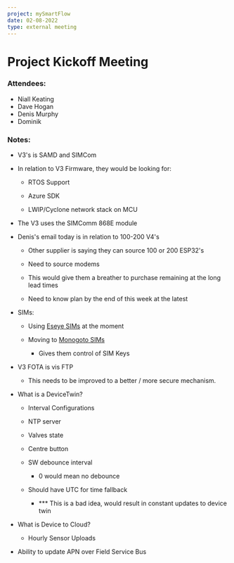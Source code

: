 ```yaml
---
project: mySmartFlow
date: 02-08-2022
type: external meeting
---
```



# Project Kickoff Meeting

### Attendees:
- Niall Keating
- Dave Hogan
- Denis Murphy
- Dominik


### Notes:
-   V3's is SAMD and SIMCom 
    
-   In relation to V3 Firmware, they would be looking for: 
    
    -   RTOS Support 
        
    -   Azure SDK 
        
    -   LWIP/Cyclone network stack on MCU  
        
-   The V3 uses the SIMComm 868E module 
    
-   Denis's email today is in relation to 100-200 V4's 
    
    -   Other supplier is saying they can source 100 or 200 ESP32's 
        
    -   Need to source modems  
        
    -   This would give them a breather to purchase remaining at the long lead times 
        
    -   Need to know plan by the end of this week at the latest 
        
-   SIMs: 
    
    -   Using [Eseye SIMs](https://www.eseye.com/iot-solutions/anynet-iot-sim-card/) at the moment 
        
    -   Moving to [Monogoto SIMs](https://monogoto.io/secure-iot-sim/) 
        
        -   Gives them control of SIM Keys 
            
-   V3 FOTA is vis FTP 
    
    -   This needs to be improved to a better / more secure mechanism. 
        
-   What is a DeviceTwin? 
    
    -   Interval Configurations  
        
    -   NTP server 
        
    -   Valves state 
        
    -   Centre button 
        
    -   SW debounce interval 
        
        -   0 would mean no debounce 
            
    -   Should have UTC for time fallback 
        
        -   *** This is a bad idea, would result in constant updates to device twin 
            
        
-   What is Device to Cloud? 
    
    -   Hourly Sensor Uploads 
        
-   Ability to update APN over Field Service Bus